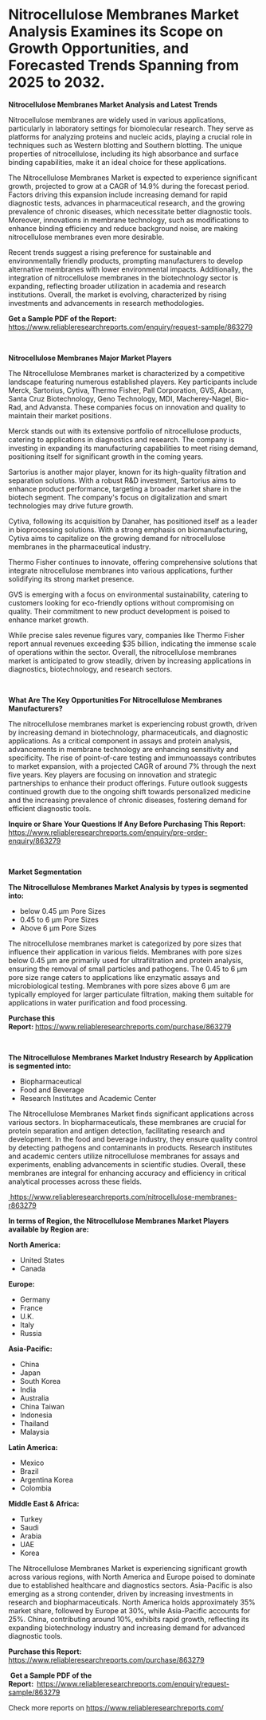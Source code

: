 <p><h1>Nitrocellulose Membranes Market Analysis Examines its Scope on Growth Opportunities, and Forecasted Trends Spanning from 2025 to 2032.</h1></p><p><strong>Nitrocellulose Membranes Market Analysis and Latest Trends</strong></p>
<p><p>Nitrocellulose membranes are widely used in various applications, particularly in laboratory settings for biomolecular research. They serve as platforms for analyzing proteins and nucleic acids, playing a crucial role in techniques such as Western blotting and Southern blotting. The unique properties of nitrocellulose, including its high absorbance and surface binding capabilities, make it an ideal choice for these applications.</p><p>The Nitrocellulose Membranes Market is expected to experience significant growth, projected to grow at a CAGR of 14.9% during the forecast period. Factors driving this expansion include increasing demand for rapid diagnostic tests, advances in pharmaceutical research, and the growing prevalence of chronic diseases, which necessitate better diagnostic tools. Moreover, innovations in membrane technology, such as modifications to enhance binding efficiency and reduce background noise, are making nitrocellulose membranes even more desirable.</p><p>Recent trends suggest a rising preference for sustainable and environmentally friendly products, prompting manufacturers to develop alternative membranes with lower environmental impacts. Additionally, the integration of nitrocellulose membranes in the biotechnology sector is expanding, reflecting broader utilization in academia and research institutions. Overall, the market is evolving, characterized by rising investments and advancements in research methodologies.</p></p>
<p><strong>Get a Sample PDF of the Report:&nbsp;</strong> <a href="https://www.reliableresearchreports.com/enquiry/request-sample/863279?utm_campaign=3079&utm_medium=2&utm_source=Github&utm_content=ia&utm_term=31032025&utm_id=nitrocellulose-membranes">https://www.reliableresearchreports.com/enquiry/request-sample/863279</a></p>
<p>&nbsp;</p>
<p><strong>Nitrocellulose Membranes Major Market Players</strong></p>
<p><p>The Nitrocellulose Membranes market is characterized by a competitive landscape featuring numerous established players. Key participants include Merck, Sartorius, Cytiva, Thermo Fisher, Pall Corporation, GVS, Abcam, Santa Cruz Biotechnology, Geno Technology, MDI, Macherey-Nagel, Bio-Rad, and Advansta. These companies focus on innovation and quality to maintain their market positions.</p><p>Merck stands out with its extensive portfolio of nitrocellulose products, catering to applications in diagnostics and research. The company is investing in expanding its manufacturing capabilities to meet rising demand, positioning itself for significant growth in the coming years.</p><p>Sartorius is another major player, known for its high-quality filtration and separation solutions. With a robust R&D investment, Sartorius aims to enhance product performance, targeting a broader market share in the biotech segment. The company's focus on digitalization and smart technologies may drive future growth.</p><p>Cytiva, following its acquisition by Danaher, has positioned itself as a leader in bioprocessing solutions. With a strong emphasis on biomanufacturing, Cytiva aims to capitalize on the growing demand for nitrocellulose membranes in the pharmaceutical industry.</p><p>Thermo Fisher continues to innovate, offering comprehensive solutions that integrate nitrocellulose membranes into various applications, further solidifying its strong market presence.</p><p>GVS is emerging with a focus on environmental sustainability, catering to customers looking for eco-friendly options without compromising on quality. Their commitment to new product development is poised to enhance market growth.</p><p>While precise sales revenue figures vary, companies like Thermo Fisher report annual revenues exceeding $35 billion, indicating the immense scale of operations within the sector. Overall, the nitrocellulose membranes market is anticipated to grow steadily, driven by increasing applications in diagnostics, biotechnology, and research sectors.</p></p>
<p>&nbsp;</p>
<p><strong>What Are The Key Opportunities For Nitrocellulose Membranes Manufacturers?</strong></p>
<p><p>The nitrocellulose membranes market is experiencing robust growth, driven by increasing demand in biotechnology, pharmaceuticals, and diagnostic applications. As a critical component in assays and protein analysis, advancements in membrane technology are enhancing sensitivity and specificity. The rise of point-of-care testing and immunoassays contributes to market expansion, with a projected CAGR of around 7% through the next five years. Key players are focusing on innovation and strategic partnerships to enhance their product offerings. Future outlook suggests continued growth due to the ongoing shift towards personalized medicine and the increasing prevalence of chronic diseases, fostering demand for efficient diagnostic tools.</p></p>
<p><strong>Inquire or Share Your Questions If Any Before Purchasing This Report:</strong> <a href="https://www.reliableresearchreports.com/enquiry/pre-order-enquiry/863279?utm_campaign=3079&utm_medium=2&utm_source=Github&utm_content=ia&utm_term=31032025&utm_id=nitrocellulose-membranes">https://www.reliableresearchreports.com/enquiry/pre-order-enquiry/863279</a></p>
<p>&nbsp;</p>
<p><strong>Market Segmentation</strong></p>
<p><strong>The Nitrocellulose Membranes Market Analysis by types is segmented into:</strong></p>
<p><ul><li>below 0.45 µm Pore Sizes</li><li>0.45 to 6 µm Pore Sizes</li><li>Above 6 µm Pore Sizes</li></ul></p>
<p><p>The nitrocellulose membranes market is categorized by pore sizes that influence their application in various fields. Membranes with pore sizes below 0.45 µm are primarily used for ultrafiltration and protein analysis, ensuring the removal of small particles and pathogens. The 0.45 to 6 µm pore size range caters to applications like enzymatic assays and microbiological testing. Membranes with pore sizes above 6 µm are typically employed for larger particulate filtration, making them suitable for applications in water purification and food processing.</p></p>
<p><strong>Purchase this Report:&nbsp;</strong><a href="https://www.reliableresearchreports.com/purchase/863279?utm_campaign=3079&utm_medium=2&utm_source=Github&utm_content=ia&utm_term=31032025&utm_id=nitrocellulose-membranes">https://www.reliableresearchreports.com/purchase/863279</a></p>
<p>&nbsp;</p>
<p><strong>The Nitrocellulose Membranes Market Industry Research by Application is segmented into:</strong></p>
<p><ul><li>Biopharmaceutical</li><li>Food and Beverage</li><li>Research Institutes and Academic Center</li></ul></p>
<p><p>The Nitrocellulose Membranes Market finds significant applications across various sectors. In biopharmaceuticals, these membranes are crucial for protein separation and antigen detection, facilitating research and development. In the food and beverage industry, they ensure quality control by detecting pathogens and contaminants in products. Research institutes and academic centers utilize nitrocellulose membranes for assays and experiments, enabling advancements in scientific studies. Overall, these membranes are integral for enhancing accuracy and efficiency in critical analytical processes across these fields.</p></p>
<p><a href="https://www.reliableresearchreports.com/nitrocellulose-membranes-r863279?utm_campaign=3079&utm_medium=2&utm_source=Github&utm_content=ia&utm_term=31032025&utm_id=nitrocellulose-membranes">&nbsp;https://www.reliableresearchreports.com/nitrocellulose-membranes-r863279</a></p>
<p><strong>In terms of Region, the Nitrocellulose Membranes Market Players available by Region are:</strong></p>
<p>
    <p> <strong> North America: </strong>
        <ul>
            <li>United States</li>
            <li>Canada</li>
        </ul>
        </p> 
    <p> <strong> Europe: </strong>
        <ul>
            <li>Germany</li>
            <li>France</li>
            <li>U.K.</li>
            <li>Italy</li>
            <li>Russia</li>
        </ul>
        </p> 
    <p> <strong> Asia-Pacific: </strong>
        <ul>
            <li>China</li>
            <li>Japan</li>
            <li>South Korea</li>
            <li>India</li>
            <li>Australia</li>
            <li>China Taiwan</li>
            <li>Indonesia</li>
            <li>Thailand</li>
            <li>Malaysia</li>
        </ul>
        </p> 
    <p> <strong> Latin America: </strong>
        <ul>
            <li>Mexico</li>
            <li>Brazil</li>
            <li>Argentina Korea</li>
            <li>Colombia</li>
        </ul>
        </p> 
    <p> <strong> Middle East & Africa: </strong>
        <ul>
            <li>Turkey</li>
            <li>Saudi</li>
            <li>Arabia</li>
            <li>UAE</li>
            <li>Korea</li>
        </ul>
    </p>
    </p>
<p><p>The Nitrocellulose Membranes Market is experiencing significant growth across various regions, with North America and Europe poised to dominate due to established healthcare and diagnostics sectors. Asia-Pacific is also emerging as a strong contender, driven by increasing investments in research and biopharmaceuticals. North America holds approximately 35% market share, followed by Europe at 30%, while Asia-Pacific accounts for 25%. China, contributing around 10%, exhibits rapid growth, reflecting its expanding biotechnology industry and increasing demand for advanced diagnostic tools.</p></p>
<p><strong>Purchase this Report: </strong><a href="https://www.reliableresearchreports.com/purchase/863279?utm_campaign=3079&utm_medium=2&utm_source=Github&utm_content=ia&utm_term=31032025&utm_id=nitrocellulose-membranes">https://www.reliableresearchreports.com/purchase/863279</a></p>
<p>&nbsp;<strong>Get a Sample PDF of the Report:&nbsp;&nbsp;</strong><a href="https://www.reliableresearchreports.com/enquiry/request-sample/863279?utm_campaign=3079&utm_medium=2&utm_source=Github&utm_content=ia&utm_term=31032025&utm_id=nitrocellulose-membranes">https://www.reliableresearchreports.com/enquiry/request-sample/863279</a></p>
<p><strong></strong></p>
<p>Check more reports on <a href="https://www.reliableresearchreports.com/?utm_campaign=3079&utm_medium=2&utm_source=Github&utm_content=ia&utm_term=31032025&utm_id=nitrocellulose-membranes">https://www.reliableresearchreports.com/</a></p>